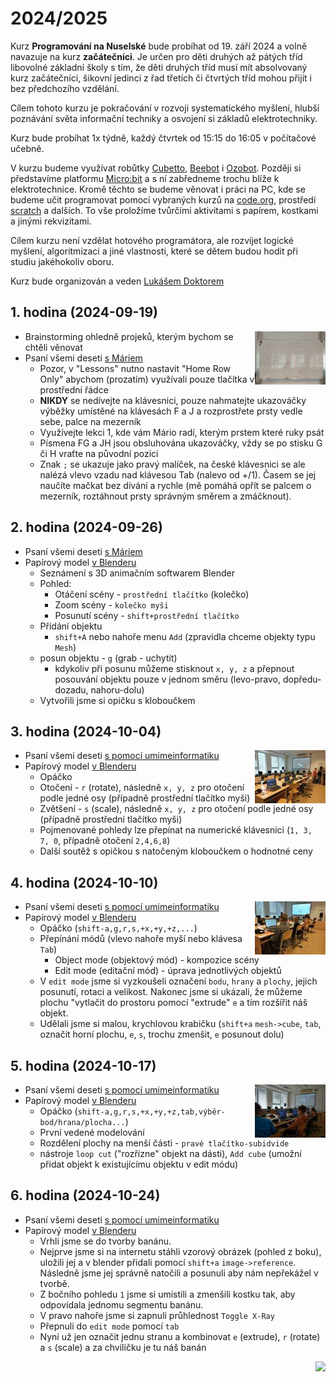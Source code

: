 # 2024/2025

Kurz **Programování na Nuselské** bude probíhat od 19. září 2024
a volně navazuje na kurz **začátečníci**. Je určen pro děti druhých
až pátých tříd libovolné základní školy s tím, že děti druhých
tříd musí mít absolvovaný kurz začátečníci, šikovní jedinci z
řad třetích či čtvrtých tříd mohou přijít i bez předchozího
vzdělání.

Cílem tohoto kurzu je pokračování v rozvoji systematického
myšlení, hlubší poznávání světa informační techniky
a osvojení si základů elektrotechniky.

Kurz bude probíhat 1x týdně, každý čtvrtek od 15:15 do 16:05
v počítačové učebně.

V kurzu budeme využívat robůtky [Cubetto](https://www.primotoys.com),
[Beebot](https://www.bee-bot.us/) i [Ozobot](https://ozobot.com/).
Později si představíme platformu [Micro:bit](https://microbit.org)
a s ní zabředneme trochu blíže k elektrotechnice. Kromě těchto
se budeme věnovat i práci na PC, kde se budeme učit programovat
pomocí vybraných kurzů na [code.org](https://www.code.org),
prostředí [scratch](https://scratch.mit.edu/) a dalších.
To vše proložíme tvůrčími aktivitami s papírem, kostkami a jinými
rekvizitami.

Cílem kurzu není vzdělat hotového programátora, ale rozvíjet logické
myšlení, algoritmizaci a jiné vlastnosti, které se dětem budou hodit
při studiu jakéhokoliv oboru.

Kurz bude organizován a veden [Lukášem Doktorem](../lectors/ldoktor)


## 1. hodina (2024-09-19)

<a href="pokrocili2-1-01-plan.jpg">
    <img align="right" src="pokrocili2-1-01-plan-small.jpg" style="height:85px">
</a>

* Brainstorming ohledně projeků, kterým bychom se chtěli věnovat
* Psaní všemi deseti [s Máriem](https://archive.org/details/TYPING_VGA#)
  * Pozor, v "Lessons" nutno nastavit "Home Row Only" abychom (prozatím) využívali pouze tlačítka v prostřední řádce
  * **NIKDY** se nedívejte na klávesnici, pouze nahmatejte ukazováčky výběžky umístěné na klávesách F a J a rozprostřete prsty vedle sebe, palce na mezerník
  * Využívejte lekci 1, kde vám Mário radí, kterým prstem které ruky psát
  * Písmena FG a JH jsou obsluhována ukazováčky, vždy se po stisku G či H vraťte na původní pozici
  * Znak `;` se ukazuje jako pravý malíček, na české klávesnici se ale nalézá vlevo vzadu nad klávesou Tab (nalevo od +/1). Časem se jej naučíte mačkat bez dívání a rychle (mě pomáhá opřít se palcem o mezerník, roztáhnout prsty správným směrem a zmáčknout).

## 2. hodina (2024-09-26)

* Psaní všemi deseti [s Máriem](https://archive.org/details/TYPING_VGA#)
* Papírový model [v Blenderu](https://blender.org)
  * Seznámení s 3D animačním softwarem Blender
  * Pohled:
    * Otáčení scény - `prostřední tlačítko` (kolečko)
    * Zoom scény - `kolečko myši`
    * Posunutí scény - `shift+prostřední tlačítko`
  * Přidání objektu
    * `shift+A` nebo nahoře menu `Add` (zpravidla chceme objekty typu `Mesh`)
  * posun objektu - `g` (grab - uchytit)
    * kdykoliv při posunu můžeme stisknout `x, y, z` a přepnout posouvání objektu pouze v jednom směru (levo-pravo, dopředu-dozadu, nahoru-dolu)
  * Vytvořili jsme si opičku s kloboučkem

## 3. hodina (2024-10-04)

<a href="pokrocili2-1-03-blender.jpg">
    <img align="right" src="pokrocili2-1-03-blender-small.jpg" style="height:85px">
</a>

* Psaní všemi deseti [s pomocí umimeinformatiku](https://www.umimeinformatiku.cz/psani-vsemi-deseti)
* Papírový model [v Blenderu](https://blender.org)
  * Opáčko
  * Otočení - `r` (rotate), následně `x, y, z` pro otočení podle jedné osy (případně prostřední tlačítko myši)
  * Zvětšení - `s` (scale), následně `x, y, z` pro otočení podle jedné osy (případně prostřední tlačítko myši)
  * Pojmenované pohledy lze přepínat na numerické klávesnici (`1, 3, 7, 0`, případně otočení `2,4,6,8`)
  * Další soutěž s opičkou s natočeným kloboučkem o hodnotné ceny

## 4. hodina (2024-10-10)

<a href="pokrocili2-1-04-psani.jpg">
    <img align="right" src="pokrocili2-1-04-psani-small.jpg" style="height:85px">
</a>

* Psaní všemi deseti [s pomocí umimeinformatiku](https://www.umimeinformatiku.cz/psani-vsemi-deseti)
* Papírový model [v Blenderu](https://blender.org)
  * Opáčko (`shift-a,g,r,s,+x,+y,+z,...`)
  * Přepínání módů (vlevo nahoře myší nebo klávesa `Tab`)
    * Object mode (objektový mód) - kompozice scény
    * Edit mode (editační mód) - úprava jednotlivých objektů
  * V `edit mode` jsme si vyzkoušeli označení `bodu`, `hrany` a `plochy`, jejich posunutí, rotaci a velikost. Nakonec jsme si ukázali, že můžeme plochu "vytlačit do prostoru pomocí "extrude" `e` a tím rozšířit náš objekt.
  * Udělali jsme si malou, krychlovou krabičku (`shift+a` `mesh->cube`, `tab`, označit horní plochu, `e`, `s`, trochu zmenšit, `e` posunout dolu)

## 5. hodina (2024-10-17)

<a href="pokrocili2-1-05-blender.jpg">
    <img align="right" src="pokrocili2-1-05-blender-small.jpg" style="height:85px">
</a>

* Psaní všemi deseti [s pomocí umimeinformatiku](https://www.umimeinformatiku.cz/psani-vsemi-deseti)
* Papírový model [v Blenderu](https://blender.org)
  * Opáčko (`shift-a,g,r,s,+x,+y,+z,tab,výběr-bod/hrana/plocha...`)
  * První vedené modelování
  * Rozdělení plochy na menší části - `pravé tlačítko-subidvide`
  * nástroje `loop cut` ("rozřízne" objekt na dásti), `Add cube` (umožní přidat objekt k existujícímu objektu v edit módu)

## 6. hodina (2024-10-24)

* Psaní všemi deseti [s pomocí umimeinformatiku](https://www.umimeinformatiku.cz/psani-vsemi-deseti)
* Papírový model [v Blenderu](https://blender.org)
  * Vrhli jsme se do tvorby banánu.
  * Nejprve jsme si na internetu stáhli vzorový obrázek (pohled z boku), uložili jej a v blender přidali pomocí `shift+a` `image->reference`. Následně jsme jej správně natočili a posunuli aby nám nepřekážel v tvorbě.
  * Z bočního pohledu `1` jsme si umístili a zmenšili kostku tak, aby odpovídala jednomu segmentu banánu.
  * V pravo nahoře jsme si zapnuli průhlednost `Toggle X-Ray`
  * Přepnuli do `edit mode` pomocí `tab`
  * Nyní už jen označit jednu stranu a kombinovat `e` (extrude), `r` (rotate) a `s` (scale) a za chviličku je tu náš banán

<img align="right" src="../media/robots_bottom.jpg">
